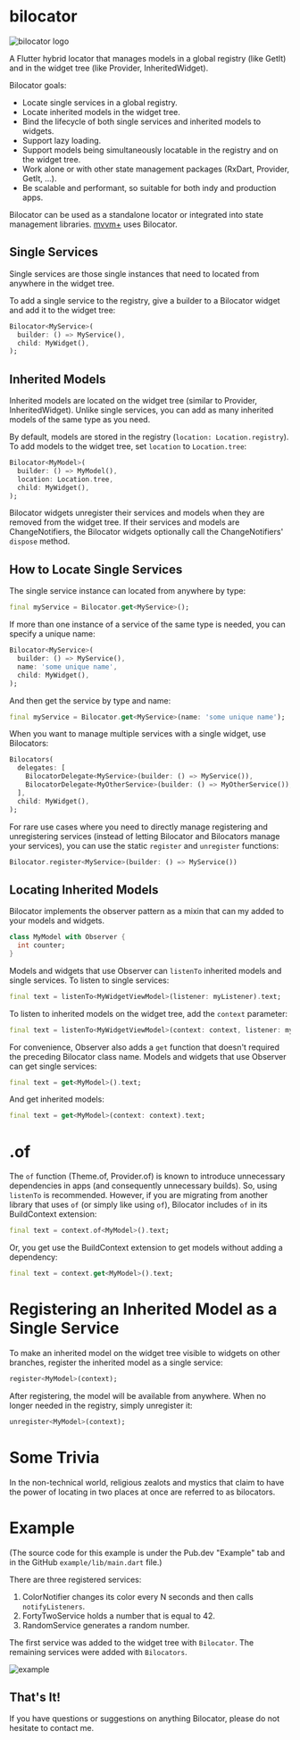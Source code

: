 # bilocator

![bilocator logo](https://github.com/buttonsrtoys/bilocator/blob/main/assets/BilocatorLogo.png)

A Flutter hybrid locator that manages models in a global registry (like GetIt) and in the widget tree (like Provider, InheritedWidget).

Bilocator goals:
- Locate single services in a global registry.
- Locate inherited models in the widget tree.
- Bind the lifecycle of both single services and inherited models to widgets.
- Support lazy loading.
- Support models being simultaneously locatable in the registry and on the widget tree.
- Work alone or with other state management packages (RxDart, Provider, GetIt, ...).
- Be scalable and performant, so suitable for both indy and production apps.

Bilocator can be used as a standalone locator or integrated into state management libraries. [mvvm+](https://pub.dev/packages/mvvm_plus) uses Bilocator.

## Single Services

Single services are those single instances that need to located from anywhere in the widget tree.

To add a single service to the registry, give a builder to a Bilocator widget and add it to the widget tree:

```dart
Bilocator<MyService>(
  builder: () => MyService(),
  child: MyWidget(),
);
```

## Inherited Models 

Inherited models are located on the widget tree (similar to Provider, InheritedWidget). Unlike single services, you can add as many inherited models of the same type as you need.

By default, models are stored in the registry (`location: Location.registry`). To add models to the widget tree, set `location` to `Location.tree`:

```dart
Bilocator<MyModel>(
  builder: () => MyModel(),
  location: Location.tree,
  child: MyWidget(),
);
```

Bilocator widgets unregister their services and models when they are removed from the widget tree. If their services and models are ChangeNotifiers, the Bilocator widgets optionally call the ChangeNotifiers' `dispose` method.

## How to Locate Single Services

The single service instance can located from anywhere by type:

```dart
final myService = Bilocator.get<MyService>();
```

If more than one instance of a service of the same type is needed, you can specify a unique name:

```dart
Bilocator<MyService>(
  builder: () => MyService(),
  name: 'some unique name',
  child: MyWidget(),
);
```

And then get the service by type and name:

```dart
final myService = Bilocator.get<MyService>(name: 'some unique name');
```

When you want to manage multiple services with a single widget, use Bilocators:

```dart
Bilocators(
  delegates: [
    BilocatorDelegate<MyService>(builder: () => MyService()),
    BilocatorDelegate<MyOtherService>(builder: () => MyOtherService()),
  ],
  child: MyWidget(),
);
```

For rare use cases where you need to directly manage registering and unregistering services (instead of letting Bilocator and Bilocators manage your services), you can use the static `register` and `unregister` functions:

````dart
Bilocator.register<MyService>(builder: () => MyService())
````

## Locating Inherited Models

Bilocator implements the observer pattern as a mixin that can my added to your models and widgets.

```dart
class MyModel with Observer {
  int counter;
}
```

Models and widgets that use Observer can `listenTo` inherited models and single services. To listen to single services:

```dart
final text = listenTo<MyWidgetViewModel>(listener: myListener).text;
```

To listen to inherited models on the widget tree, add the `context` parameter:

```dart
final text = listenTo<MyWidgetViewModel>(context: context, listener: myListener).text;
```

For convenience, Observer also adds a `get` function that doesn't required the preceding Bilocator class name. Models and widgets that use Observer can get single services:

```dart
final text = get<MyModel>().text;
```

And get inherited models:

```dart
final text = get<MyModel>(context: context).text;
```

# .of

The `of` function (Theme.of, Provider.of) is known to introduce unnecessary dependencies in apps (and consequently unnecessary builds). So, using `listenTo` is recommended. However, if you are migrating from another library that uses `of` (or simply like using `of`), Bilocator includes `of` in its BuildContext extension:

```dart
final text = context.of<MyModel>().text;
```

Or, you get use the BuildContext extension to get models without adding a dependency:

```dart
final text = context.get<MyModel>().text;
```

# Registering an Inherited Model as a Single Service

To make an inherited model on the widget tree visible to widgets on other branches, register the inherited model as a single service:

```dart
register<MyModel>(context);
```

After registering, the model will be available from anywhere. When no longer needed in the registry, simply unregister it:

```dart
unregister<MyModel>(context);
```

# Some Trivia

In the non-technical world, religious zealots and mystics that claim to have the power of locating in two places at once are referred to as bilocators.

# Example
(The source code for this example is under the Pub.dev "Example" tab and in the GitHub `example/lib/main.dart` file.)

There are three registered services:
1. ColorNotifier changes its color every N seconds and then calls `notifyListeners`.
2. FortyTwoService holds a number that is equal to 42.
3. RandomService generates a random number.

The first service was added to the widget tree with `Bilocator`. The remaining services were added with `Bilocators`.

![example](https://github.com/buttonsrtoys/bilocator/blob/main/example/example.gif)

## That's It! 

If you have questions or suggestions on anything Bilocator, please do not hesitate to contact me.

